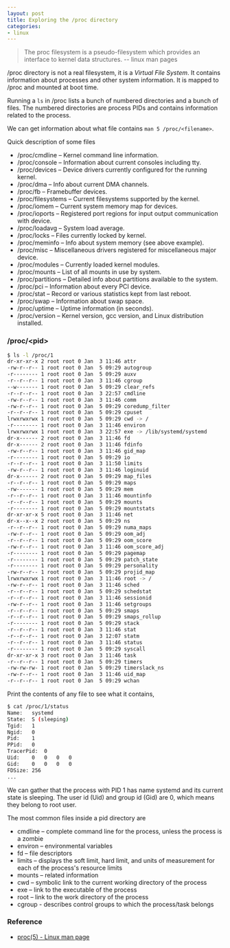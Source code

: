 ```yaml
---
layout: post
title: Exploring the /proc directory
categories:
- linux
---
```


> The proc filesystem is a pseudo-filesystem which provides an interface to kernel data structures. -- linux man pages

/proc directory is not a real filesystem, it is a *Virtual File System*. It contains information about processes and other system information. It is mapped to /proc and mounted at boot time.

Running a `ls` in /proc lists a bunch of numbered directories and a bunch of files. The numbered directories are process PIDs and contains information related to the process. 

We can get information about what file contains `man 5 /proc/<filename>`.

Quick description of some files
- /proc/cmdline – Kernel command line information.
- /proc/console – Information about current consoles including tty.
- /proc/devices – Device drivers currently configured for the running kernel.
- /proc/dma – Info about current DMA channels.
- /proc/fb – Framebuffer devices.
- /proc/filesystems – Current filesystems supported by the kernel.
- /proc/iomem – Current system memory map for devices.
- /proc/ioports – Registered port regions for input output communication with device.
- /proc/loadavg – System load average.
- /proc/locks – Files currently locked by kernel.
- /proc/meminfo – Info about system memory (see above example).
- /proc/misc – Miscellaneous drivers registered for miscellaneous major device.
- /proc/modules – Currently loaded kernel modules.
- /proc/mounts – List of all mounts in use by system.
- /proc/partitions – Detailed info about partitions available to the system.
- /proc/pci – Information about every PCI device.
- /proc/stat – Record or various statistics kept from last reboot.
- /proc/swap – Information about swap space.
- /proc/uptime – Uptime information (in seconds).
- /proc/version – Kernel version, gcc version, and Linux distribution installed.

### /proc/\<pid\>

```bash
$ ls -l /proc/1
dr-xr-xr-x 2 root root 0 Jan  3 11:46 attr
-rw-r--r-- 1 root root 0 Jan  5 09:29 autogroup
-r-------- 1 root root 0 Jan  5 09:29 auxv
-r--r--r-- 1 root root 0 Jan  3 11:46 cgroup
--w------- 1 root root 0 Jan  5 09:29 clear_refs
-r--r--r-- 1 root root 0 Jan  3 22:57 cmdline
-rw-r--r-- 1 root root 0 Jan  3 11:46 comm
-rw-r--r-- 1 root root 0 Jan  5 09:29 coredump_filter
-r--r--r-- 1 root root 0 Jan  5 09:29 cpuset
lrwxrwxrwx 1 root root 0 Jan  5 09:29 cwd -> /
-r-------- 1 root root 0 Jan  3 11:46 environ
lrwxrwxrwx 1 root root 0 Jan  3 22:57 exe -> /lib/systemd/systemd
dr-x------ 2 root root 0 Jan  3 11:46 fd
dr-x------ 2 root root 0 Jan  3 11:46 fdinfo
-rw-r--r-- 1 root root 0 Jan  3 11:46 gid_map
-r-------- 1 root root 0 Jan  5 09:29 io
-r--r--r-- 1 root root 0 Jan  3 11:50 limits
-rw-r--r-- 1 root root 0 Jan  3 11:46 loginuid
dr-x------ 2 root root 0 Jan  5 09:29 map_files
-r--r--r-- 1 root root 0 Jan  5 09:29 maps
-rw------- 1 root root 0 Jan  5 09:29 mem
-r--r--r-- 1 root root 0 Jan  3 11:46 mountinfo
-r--r--r-- 1 root root 0 Jan  5 09:29 mounts
-r-------- 1 root root 0 Jan  5 09:29 mountstats
dr-xr-xr-x 5 root root 0 Jan  3 11:46 net
dr-x--x--x 2 root root 0 Jan  5 09:29 ns
-r--r--r-- 1 root root 0 Jan  5 09:29 numa_maps
-rw-r--r-- 1 root root 0 Jan  5 09:29 oom_adj
-r--r--r-- 1 root root 0 Jan  5 09:29 oom_score
-rw-r--r-- 1 root root 0 Jan  3 11:46 oom_score_adj
-r-------- 1 root root 0 Jan  5 09:29 pagemap
-r-------- 1 root root 0 Jan  5 09:29 patch_state
-r-------- 1 root root 0 Jan  5 09:29 personality
-rw-r--r-- 1 root root 0 Jan  5 09:29 projid_map
lrwxrwxrwx 1 root root 0 Jan  3 11:46 root -> /
-rw-r--r-- 1 root root 0 Jan  3 11:46 sched
-r--r--r-- 1 root root 0 Jan  5 09:29 schedstat
-r--r--r-- 1 root root 0 Jan  3 11:46 sessionid
-rw-r--r-- 1 root root 0 Jan  3 11:46 setgroups
-r--r--r-- 1 root root 0 Jan  5 09:29 smaps
-r--r--r-- 1 root root 0 Jan  5 09:29 smaps_rollup
-r-------- 1 root root 0 Jan  5 09:29 stack
-r--r--r-- 1 root root 0 Jan  3 11:46 stat
-r--r--r-- 1 root root 0 Jan  3 12:07 statm
-r--r--r-- 1 root root 0 Jan  3 11:46 status
-r-------- 1 root root 0 Jan  5 09:29 syscall
dr-xr-xr-x 3 root root 0 Jan  3 11:46 task
-r--r--r-- 1 root root 0 Jan  5 09:29 timers
-rw-rw-rw- 1 root root 0 Jan  5 09:29 timerslack_ns
-rw-r--r-- 1 root root 0 Jan  3 11:46 uid_map
-r--r--r-- 1 root root 0 Jan  5 09:29 wchan
```

Print the contents of any file to see what it contains,
```bash
$ cat /proc/1/status
Name:	systemd
State:	S (sleeping)
Tgid:	1
Ngid:	0
Pid:	1
PPid:	0
TracerPid:	0
Uid:	0	0	0	0
Gid:	0	0	0	0
FDSize:	256
...
```

We can gather that the process with PID 1 has name systemd and its current state is sleeping. The user id (Uid) and group id (Gid) are 0, which means they belong to root user.

The most common files inside a pid directory are
- cmdline – complete command line for the process, unless the process is a zombie
- environ – environmental variables
- fd      – file descriptors
- limits  – displays the soft limit, hard limit, and units of measurement for each of the process's resource limits
- mounts  – related information
- cwd     – symbolic link to the current working directory of the process
- exe     – link to the executable of the process
- root    – link to the work directory of the process
- cgroup  - describes control groups to which the process/task belongs

### Reference

- [proc(5) - Linux man page](https://linux.die.net/man/5/proc)